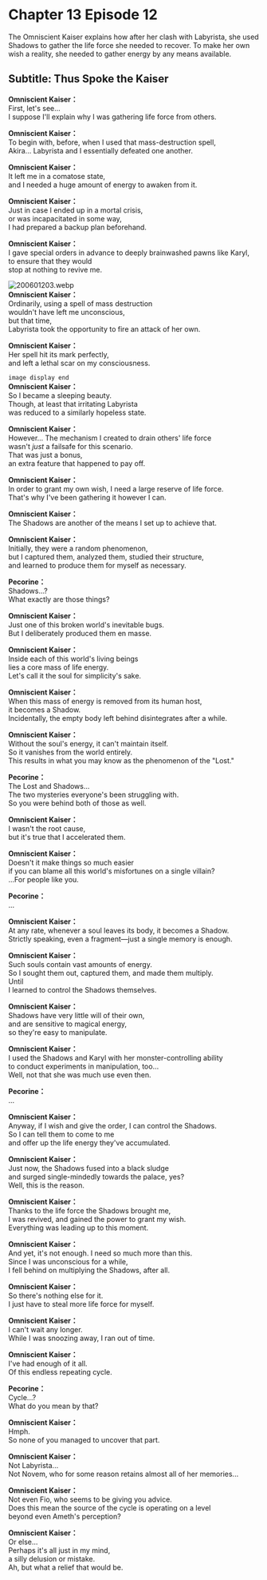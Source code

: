 # Chapter 13 Episode 12
The Omniscient Kaiser explains how after her clash with Labyrista, she used Shadows to gather the life force she needed to recover. To make her own wish a reality, she needed to gather energy by any means available.
  
## Subtitle: Thus Spoke the Kaiser
  
**Omniscient Kaiser：**  
First, let's see...  
I suppose I'll explain why I was gathering life force from others.  
  
**Omniscient Kaiser：**  
To begin with, before, when I used that mass-destruction spell,  
Akira... Labyrista and I essentially defeated one another.  
  
**Omniscient Kaiser：**  
It left me in a comatose state,  
and I needed a huge amount of energy to awaken from it.  
  
**Omniscient Kaiser：**  
Just in case I ended up in a mortal crisis,  
or was incapacitated in some way,  
I had prepared a backup plan beforehand.  
  
**Omniscient Kaiser：**  
I gave special orders in advance to deeply brainwashed pawns like Karyl,  
to ensure that they would  
 stop at nothing to revive me.  
  
![200601203.webp](https://redive.estertion.win/card/story/200601203.webp)  
**Omniscient Kaiser：**  
Ordinarily, using a spell of mass destruction  
wouldn't have left me unconscious,  
 but that time,  
Labyrista took the opportunity to fire an attack of her own.  
  
**Omniscient Kaiser：**  
Her spell hit its mark perfectly,  
and left a lethal scar on my consciousness.  
  
`image display end`  
**Omniscient Kaiser：**  
So I became a sleeping beauty.  
Though, at least that irritating Labyrista  
was reduced to a similarly hopeless state.  
  
**Omniscient Kaiser：**  
However... The mechanism I created to drain others' life force  
wasn't *just* a failsafe for this scenario.  
That was just a bonus,  
 an extra feature that happened to pay off.  
  
**Omniscient Kaiser：**  
In order to grant my own wish, I need a large reserve of life force.  
That's why I've been gathering it however I can.  
  
**Omniscient Kaiser：**  
The Shadows are another of the means I set up to achieve that.  
  
**Omniscient Kaiser：**  
Initially, they were a random phenomenon,  
but I captured them, analyzed them, studied their structure,  
and learned to produce them for myself as necessary.  
  
**Pecorine：**  
Shadows...?  
What exactly are those things?  
  
**Omniscient Kaiser：**  
Just one of this broken world's inevitable bugs.  
But I deliberately produced them en masse.  
  
**Omniscient Kaiser：**  
Inside each of this world's living beings  
lies a core mass of life energy.  
Let's call it the soul for simplicity's sake.  
  
**Omniscient Kaiser：**  
When this mass of energy is removed from its human host,  
it becomes a Shadow.  
Incidentally, the empty body left behind disintegrates after a while.  
  
**Omniscient Kaiser：**  
Without the soul's energy, it can't maintain itself.  
So it vanishes from the world entirely.  
This results in what you may know as the phenomenon of the "Lost."  
  
**Pecorine：**  
The Lost and Shadows...  
The two mysteries everyone's been struggling with.  
So you were behind both of those as well.  
  
**Omniscient Kaiser：**  
I wasn't the root cause,  
 but it's true that I accelerated them.  
  
**Omniscient Kaiser：**  
Doesn't it make things so much easier  
if you can blame all this world's misfortunes on a single villain?  
...For people like you.  
  
**Pecorine：**  
...  
  
**Omniscient Kaiser：**  
At any rate, whenever a soul leaves its body, it becomes a Shadow.  
Strictly speaking, even a fragment—just a single memory is enough.  
  
**Omniscient Kaiser：**  
Such souls contain vast amounts of energy.  
So I sought them out, captured them, and made them multiply.  
Until  
 I learned to control the Shadows themselves.  
  
**Omniscient Kaiser：**  
Shadows have very little will of their own,  
and are sensitive to magical energy,  
so they're easy to manipulate.  
  
**Omniscient Kaiser：**  
I used the Shadows and Karyl with her monster-controlling ability  
to conduct experiments in manipulation, too...  
Well, not that she was much use even then.  
  
**Pecorine：**  
...  
  
**Omniscient Kaiser：**  
Anyway, if I wish and give the order, I can control the Shadows.  
So I can tell them to come to me  
and offer up the life energy they've accumulated.  
  
**Omniscient Kaiser：**  
Just now, the Shadows fused into a black sludge  
and surged single-mindedly towards the palace, yes?  
Well, this is the reason.  
  
**Omniscient Kaiser：**  
Thanks to the life force the Shadows brought me,  
I was revived, and gained the power to grant my wish.  
Everything was leading up to this moment.  
  
**Omniscient Kaiser：**  
And yet, it's not enough. I need so much more than this.  
Since I was unconscious for a while,  
I fell behind on multiplying the Shadows, after all.  
  
**Omniscient Kaiser：**  
So there's nothing else for it.  
I just have to steal more life force for myself.  
  
**Omniscient Kaiser：**  
I can't wait any longer.  
While I was snoozing away, I ran out of time.  
  
**Omniscient Kaiser：**  
I've had enough of it all.  
Of this endless repeating cycle.  
  
**Pecorine：**  
Cycle...?  
What do you mean by that?  
  
**Omniscient Kaiser：**  
Hmph.  
So none of you managed to uncover that part.  
  
**Omniscient Kaiser：**  
Not Labyrista...  
Not Novem, who for some reason retains almost all of her memories...  
  
**Omniscient Kaiser：**  
Not even Fio, who seems to be giving you advice.  
Does this mean the source of the cycle is operating on a level  
beyond even Ameth's perception?  
  
**Omniscient Kaiser：**  
Or else...  
Perhaps it's all just in my mind,  
 a silly delusion or mistake.  
Ah, but what a relief that would be.  
